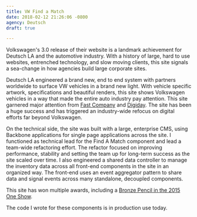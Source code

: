 ```yaml
---
title: VW Find a Match
date: 2018-02-12 21:26:06 -0800
agency: Deutsch
draft: true

---
```

Volkswagen's 3.0 release of their website is a landmark achievement for Deutsch LA and the automotive industry. With a history of large, hard to use websites, entrenched technology, and slow moving clients, this site signals a sea-change in how agencies build large corporate sites.

Deutsch LA engineered a brand new, end to end system with partners worldwide to surface VW vehicles in a brand new light. With vehicle specific artwork, specifications and beautiful renders, this site shows Volkswagen vehicles in a way that made the entire auto industry pay attention. This site garnered major attention from [Fast Company](http://www.fastcocreate.com/3030032/the-new-vwcom-takes-a-page-from-online-dating-to-help-you-find-a-car) and [Digiday](http://digiday.com/brands/vw-new-site/). The site has been a huge success and has triggered an industry-wide refocus on digital efforts far beyond Volkswagen.

On the technical side, the site was built with a large, enterprise CMS, using Backbone applications for single page applications across the site. I functioned as technical lead for the Find A Match component and lead a team-wide refactoring effort. The refactor focused on improving performance, stability and setting the team up for long-term success as the site scaled over time. I also engineered a shared data controller to manage the inventory data across all front-end components in the site in an organized way. The front-end uses an event aggregator pattern to share data and signal events across many standalone, decoupled components.

This site has won multiple awards, including a [Bronze Pencil in the 2015 One Show](http://www.oneclub.org/#olmag=/_ajax/archive/?action=arc_work%26value=23022%26rndm=817).

The code I wrote for these components is in production use today.
